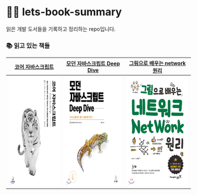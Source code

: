 # 🙌🏻 lets-book-summary

읽은 개발 도서들을 기록하고 정리하는 repo입니다.

### 📚 읽고 있는 책들

| [코어 자바스크립트](https://github.com/saseungmin/reading_books_record_repository/tree/master/summarize_books_in_markdown/%EC%9E%90%EB%B0%94%EC%8A%A4%ED%81%AC%EB%A6%BD%ED%8A%B8%20%EC%BD%94%EB%94%A9%EC%9D%98%20%EA%B8%B0%EC%88%A0) |                           [모던 자바스크립트 Deep Dive](https://github.com/saseungmin/Node.js-tutorial)                           |                                              [그림으로 배우는 network 원리](https://github.com/saseungmin/react-tutorial)                                               |
| :----------------------------------------------------------------------------------------------------------------------------------------------------------------------------------------------------------------------------------: | :-------------------------------------------------------------------------------------------------------------------------------: | :---------------------------------------------------------------------------------------------------------------------------------------------------------------------: |
|                                         <a href="https://github.com/leedawnn/lets-book-summary/tree/main/core-javascript"><img src="images/core-js.jpeg" width="400px" height="300px"/></a>                                          | <a href="https://github.com/leedawnn/javascript-deep-dive"><img src="images/js-deep-dive.jpeg" width="400px" height="300px"/></a> | <a href="https://github.com/leedawnn/lets-book-summary/tree/main/network-with-pictures"><img src="images/network-with-pictures.jpeg" width="400px" height="300px"/></a> |
